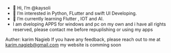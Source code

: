 - 👋 Hi, I’m @kaysoli
- 👀 I’m interested in Python, FLutter and swift UI Developing.
- 🌱 I’m currently learning Flutter , IOT and AI.
- I am dveloping APPS for windows and pc on my own and i have all rights reserved, please contact me before repuplishing or using my apps

<!---
kaysoli/kaysoli is a ✨ special ✨ repository because its `README.md` (this file) appears on your GitHub profile.
You can click the Preview link to take a look at your changes.
--->
Auther:
karim Nagieb
If you have any feedback, please reach out to me at karim.nagieb@gmail.com
my website is comming soon
